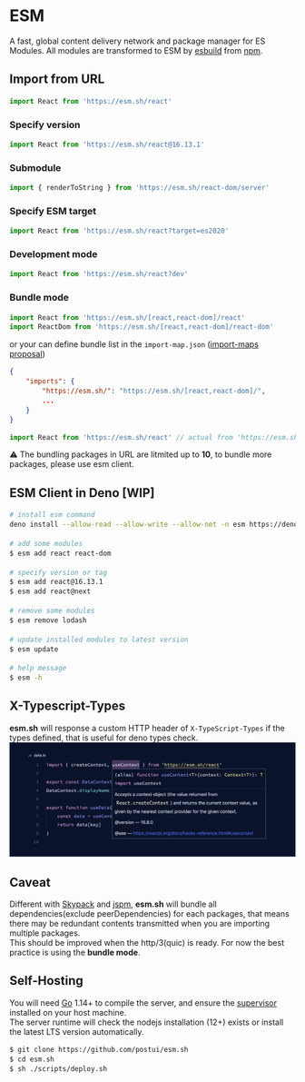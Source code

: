 # ESM
A fast, global content delivery network and package manager for ES Modules. All modules are transformed to ESM by [esbuild](https://github.com/evanw/esbuild) from [npm](http://npmjs.org/).

## Import from URL
```javascript
import React from 'https://esm.sh/react'
```

### Specify version
```javascript
import React from 'https://esm.sh/react@16.13.1'
```

### Submodule
```javascript
import { renderToString } from 'https://esm.sh/react-dom/server'
```

### Specify ESM target
```javascript
import React from 'https://esm.sh/react?target=es2020'
```

### Development mode
```javascript
import React from 'https://esm.sh/react?dev'
```

### Bundle mode
```javascript
import React from 'https://esm.sh/[react,react-dom]/react'
import ReactDom from 'https://esm.sh/[react,react-dom]/react-dom'
```

or your can define bundle list in the `import-map.json` ([import-maps proposal](https://github.com/WICG/import-maps))
```json
{
    "imports": {
        "https://esm.sh/": "https://esm.sh/[react,react-dom]/",
        ...
    }
}
```

```javascript
import React from 'https://esm.sh/react' // actual from 'https://esm.sh/[react,react-dom]/react'
```

⚠️ The bundling packages in URL are litmited up to **10**, to bundle more packages, please use esm client.


## ESM Client in Deno [WIP]
```bash
# install esm command
deno install --allow-read --allow-write --allow-net -n esm https://deno.land/x/esm/cli.ts

# add some modules
$ esm add react react-dom

# specify version or tag
$ esm add react@16.13.1
$ esm add react@next

# remove some modules
$ esm remove lodash

# update installed modules to latest version
$ esm update

# help message
$ esm -h
```

## X-Typescript-Types
**esm.sh** will response a custom HTTP header of `X-TypeScript-Types` if the types defined, that is useful for deno types check.
![figure #1](./assets/figure-1.png)

## Caveat
Different with [Skypack](https://skypack.dev) and [jspm](https://jspm.org), **esm.sh** will bundle all dependencies(exclude peerDependencies) for each packages, that means there may be redundant contents transmitted when you are importing multiple packages.<br>
This should be improved when the http/3(quic) is ready. For now the best practice is using the **bundle mode**.

## Self-Hosting

You will need [Go](https://golang.org/dl) 1.14+ to compile the server, and ensure the [supervisor](http://supervisord.org/) installed on your host machine.<br>
The server runtime will check the nodejs installation (12+) exists or install the latest LTS version automatically.

```bash
$ git clone https://github.com/postui/esm.sh
$ cd esm.sh
$ sh ./scripts/deploy.sh
```
